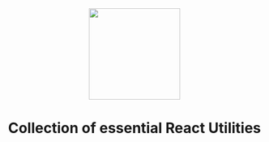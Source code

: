 <div align="center">
  <img height="180" src="https://raw.githubusercontent.com/rcuse/rcuse/main/logo.svg">

  <h1>Collection of essential React Utilities</h1>
</div>
